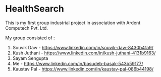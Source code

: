 # HealthSearch

This is my first group industrial project in association with Ardent Computech Pvt. Ltd.

My group consisted of :
1) Souvik Daw - https://www.linkedin.com/in/souvik-daw-8430b41a9/
2) Kush Juthani - https://www.linkedin.com/in/kush-juthani-4131b9163/
3) Sayam Sengupta
4) Me - https://www.linkedin.com/in/basudeb-basak-543b59177/
5) Kaustav Pal - https://www.linkedin.com/in/kaustav-pal-086b44198/
